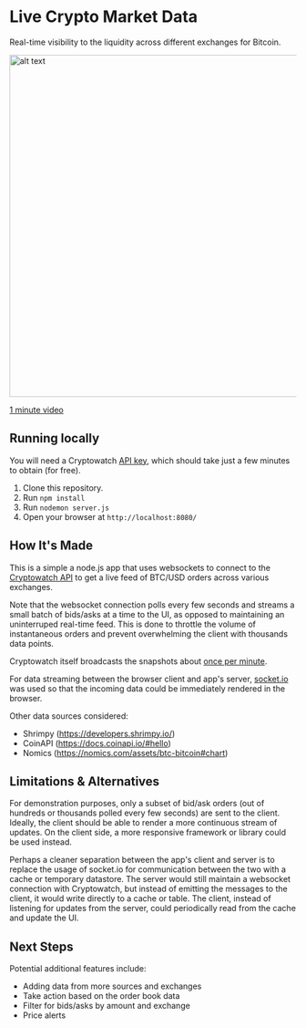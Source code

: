 # Live Crypto Market Data

Real-time visibility to the liquidity across different exchanges for Bitcoin.

<img src="assets/demo.gif" alt="alt text" width="600px">

[1 minute video](https://youtu.be/5_E39Ck5PfI)

## Running locally

You will need a Cryptowatch [API key](https://cryptowat.ch/account/api-access), which should take just a few minutes to obtain (for free).
1. Clone this repository.
2. Run `npm install`
3. Run `nodemon server.js`
4. Open your browser at `http://localhost:8080/`

## How It's Made

This is a simple a node.js app that uses websockets to connect to the [Cryptowatch API](https://docs.cryptowat.ch/websocket-api/) to get a live feed of BTC/USD orders across various exchanges.

Note that the websocket connection polls every few seconds and streams a small batch of bids/asks at a time to the UI, as opposed to maintaining an uninterruped real-time feed. This is done to throttle the volume of instantaneous orders and prevent overwhelming the client with thousands data points.

Cryptowatch itself broadcasts the snapshots about [once per minute](https://docs.cryptowat.ch/websocket-api/data-subscriptions/order-books).

For data streaming between the browser client and app's server, [socket.io](https://socket.io/) was used so that the incoming data could be immediately rendered in the browser.


Other data sources considered:
- Shrimpy (https://developers.shrimpy.io/)
- CoinAPI (https://docs.coinapi.io/#hello)
- Nomics (https://nomics.com/assets/btc-bitcoin#chart)

## Limitations & Alternatives
For demonstration purposes, only a subset of bid/ask orders (out of hundreds or thousands polled every few seconds) are sent to the client. Ideally, the client should be able to render a more continuous stream of updates. On the client side, a more responsive framework or library could be used instead.

Perhaps a cleaner separation between the app's client and server is to replace the usage of socket.io for communication between the two with a cache or temporary datastore. The server would still maintain a websocket connection with Cryptowatch, but instead of emitting the messages to the client, it would write directly to a cache or table. The client, instead of listening for updates from the server, could periodically read from the cache and update the UI.

## Next Steps
Potential additional features include:
- Adding data from more sources and exchanges
- Take action based on the order book data
- Filter for bids/asks by amount and exchange
- Price alerts